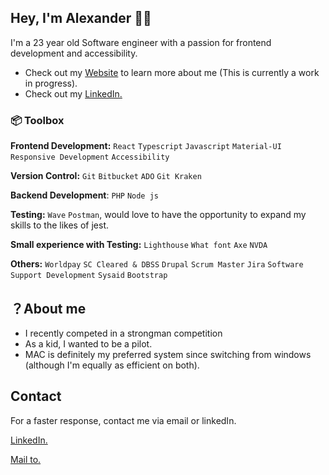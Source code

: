 ## Hey, I'm Alexander 👋🏽

I'm a 23 year old Software engineer with a passion for frontend development and accessibility.

- Check out my <a href="http://www.alexanderleech.co.uk" target="_blank">Website</a> to learn more about me (This is currently a work in progress).
- Check out my <a href="https://www.linkedin.com/in/alexander-leech-96889817b/" target="_blank">LinkedIn.</a> 


### 📦 Toolbox

**Frontend Development:** `React` `Typescript` `Javascript` `Material-UI` `Responsive Development` `Accessibility`

**Version Control:** `Git` `Bitbucket` `ADO` `Git Kraken`

**Backend Development**: `PHP` `Node js` 

**Testing:** `Wave` `Postman`, would love to have the opportunity to expand my skills to the likes of jest.

**Small experience with Testing:** `Lighthouse` `What font` `Axe` `NVDA`

**Others:** `Worldpay` `SC Cleared & DBSS` `Drupal` `Scrum Master` `Jira` `Software Support Development` `Sysaid` `Bootstrap`


## ？About me

- I recently competed in a strongman competition
- As a kid, I wanted to be a pilot.
- MAC is definitely my preferred system since switching from windows (although I'm equally as efficient on both).

## Contact

For a faster response, contact me via email or linkedIn.

<a href="https://www.linkedin.com/in/alexander-leech-96889817b/" target="_blank">LinkedIn.</a> 

<a href="mailto: alexleech546@gmail.com">Mail to.</a>
